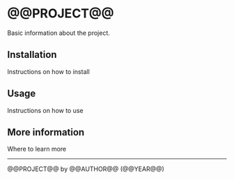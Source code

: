 # @@PROJECT@@

Basic information about the project.

## Installation

Instructions on how to install

## Usage

Instructions on how to use

## More information

Where to learn more

----
@@PROJECT@@ by @@AUTHOR@@ (@@YEAR@@)